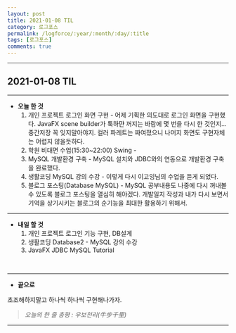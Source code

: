 ```yaml
---
layout: post
title: 2021-01-08 TIL
category: 로그포스
permalink: /logforce/:year/:month/:day/:title
tags: [로그포스]
comments: true
---
```


---

## 2021-01-08 TIL

---

- **오늘 한 것**
  1. 개인 프로젝트 로그인 화면 구현 - 어제 기획한 의도대로 로그인 화면을 구현했다. JavaFX scene builder가 툭하먄 꺼지는 바람에 몇 번을 다시 한 것인지...중간저장 꼭 잊지말아야지. 컬러 파레트는 짜여졌으니 나머지 화면도 구현자체는 어렵지 않을듯하다.
  2. 학원 비대면 수업(15:30~22:00) Swing - 
  3. MySQL 개발환경 구축 - MySQL 설치와 JDBC와의 연동으로 개발환경 구축을 완료했다. 
  4. 생활코딩 MySQL 강의 수강 - 이렇게 다시 이고잉님의 수업을 듣게 되었다.
  5. 블로그 포스팅(Database MySQL) - MySQL 공부내용도 나중에 다시 꺼내볼수 있도록 블로그 포스팅을 열심히 해야겠다. 개발일지 작성과 내가 다시 보면서 기억을 상기시키는 블로그의 순기능을 최대한 활용하기 위해서.
---

- **내일 할 것**
  1. 개인 프로젝트 로그인 기능 구현, DB설계
  2. 생활코딩 Database2 - MySQL 강의 수강
  3. JavaFX JDBC MySQL Tutorial

<br>

***

- **끝으로**

초조해하지말고 하나씩 하나씩 구현해나가자.

> _오늘의 한 줄 총평 : 우보천리(牛步千里)_

---